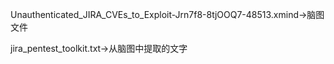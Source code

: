 Unauthenticated_JIRA_CVEs_to_Exploit-Jrn7f8-8tjOOQ7-48513.xmind->脑图文件

jira_pentest_toolkit.txt->从脑图中提取的文字
